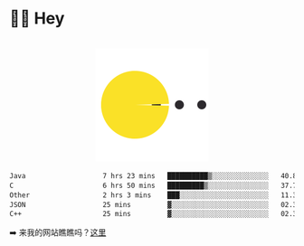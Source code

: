 
# 👋🏻 Hey
<div align="center">
	<br>
	<img src="https://raw.githubusercontent.com/Aniket965/Aniket965/master/pacman.svg?sanitize=true" width="200" height="200">
	<br>
</div>

<!--START_SECTION:waka-->

```txt
Java                   7 hrs 23 mins   ██████████▒░░░░░░░░░░░░░░   40.81 %
C                      6 hrs 50 mins   █████████▒░░░░░░░░░░░░░░░   37.73 %
Other                  2 hrs 3 mins    ███░░░░░░░░░░░░░░░░░░░░░░   11.35 %
JSON                   25 mins         ▓░░░░░░░░░░░░░░░░░░░░░░░░   02.35 %
C++                    25 mins         ▓░░░░░░░░░░░░░░░░░░░░░░░░   02.34 %
```

<!--END_SECTION:waka-->

 ➡️  来我的网站瞧瞧吗？[这里](https://www.shaolongfei.com)
